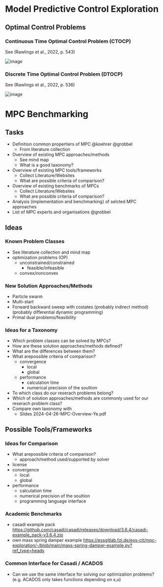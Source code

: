 # Model Predictive Control Exploration

## Optimal Control Problems

### Continuous Time Optimal Control Problem (CTOCP)

See (Rawlings et al., 2022, p. 543)

![image](https://github.com/user-attachments/assets/53f1f4d0-ce8d-4f02-b98b-747ba1b609c8)


### Discrete Time Optimal Control Problem (DTOCP)

See (Rawlings et al., 2022, p. 536)

![image](https://github.com/user-attachments/assets/ed3e1685-402e-4f93-b583-345b4ee69372)


# MPC Benchmarking

## Tasks
- Definition common propertiers of MPC @koehrer @grobbel
  - From literature collection
- Overview of existing MPC approaches/methods
  - See mind map
  - What is a good taxonomy?
- Overview of existing MPC tools/frameworks
  - Collect Literature/Websites
  - What are possible criteria of comparison?
- Overview of existing benchmarks of MPCs
  - Collect Literature/Websites
  - What are possible criteria of comparison?
- Analysis (implementation and benchmarking) of selcted MPC approaches
- List of MPC experts and organisations @grobbel

## Ideas

### Known Problem Classes
- See literature collection and mind map
- optimization problems (OP)
  - unconstrained/constrained
    - feasible/infeasible
  - convex/nonconvex

### New Solution Approaches/Methods
- Particle swarm
- Multi-start
- Forward backward sweep with costates (probably indirect method) (probably differential dynamic programming)
- Primal dual problems/feasibility

### Ideas for a Taxonomy
- Which problem classes can be solved by MPCs?
- How are these solution approaches/methods defined?
- What are the differences between them?
- What arepossible criteria of comparison?
  - convergence
    - local
    - global
  - performance
    - calculation time
    - numerical precision of the soultion
- To which class do our reserach problems belong?
- Which of solution approaches/methods are commonly used for our reserach problem class?
- Compare own taxonomy with
  - Slides 2024-04-26-MPC-Overview-Ye.pdf

## Possible Tools/Frameworks

### Ideas for Comparison

- What arepossible criteria of comparison?
  - approach/method used/supported by solver
- license
- convergence
  - local
  - global
- performance
  - calculation time
  - numerical precision of the soultion
  - programming language interface

### Academic Benchmarks
- casadi example pack https://github.com/casadi/casadi/releases/download/3.6.4/casadi-example_pack-v3.6.4.zip
- own mass spring damper example https://essgitlab.fzi.de/ess-cit/mpc-exploration/-/blob/main/mass-spring-damper-example.py?ref_type=heads


### Common Interface for Casadi / ACADOS
- Can we use the same interface for solving our optimization problems? (e.g. ACADOS only takes functions depending on x,u)
